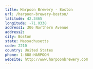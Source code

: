 ```yaml
---
title: Harpoon Brewery - Boston
url: /harpoon-brewery-boston/
latitude: 42.3465
longitude: -71.0338
address1: 306 Northern Avenue
address2: 
city: Boston
state: Massachusetts
code: 2210
country: United States
phone: 1-888-HARPOON
website: http://www.harpoonbrewery.com
---
```


